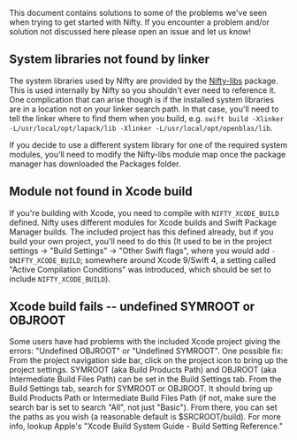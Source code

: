 This document contains solutions to some of the problems we've seen when trying to get started with Nifty. If you encounter a problem and/or solution not discussed here please open an issue and let us know!

## System libraries not found by linker

The system libraries used by Nifty are provided by the [Nifty-libs](https://github.com/nifty-swift/Nifty-libs) package. This is used internally by Nifty so you shouldn't ever need to reference it. One complication that can arise though is if the installed system libraries are in a location not on your linker search path. In that case, you'll need to tell the linker where to find them when you build, e.g. `swift build -Xlinker -L/usr/local/opt/lapack/lib -Xlinker -L/usr/local/opt/openblas/lib`.
 
If you decide to use a different system library for one of the required system modules, you'll need to modify the Nifty-libs module map once the package manager has downloaded the Packages folder.

## Module not found in Xcode build

If you're building with Xcode, you need to compile with `NIFTY_XCODE_BUILD` defined. Nifty uses different modules for Xcode builds and Swift Package Manager builds. The included project has this defined already, but if you build your own project, you'll need to do this (It used to be in the project settings -> "Build Settings" -> "Other Swift flags", where you would add `-DNIFTY_XCODE_BUILD`; somewhere around Xcode 9/Swift 4, a setting called "Active Compilation Conditions" was introduced, which should be set to include `NIFTY_XCODE_BUILD`).

## Xcode build fails -- undefined SYMROOT or OBJROOT

 Some users have had problems with the included Xcode project giving the errors: "Undefined OBJROOT" or "Undefined SYMROOT". One possible fix: From the project navigation side bar, click on the project icon to bring up the project settings. SYMROOT (aka  Build Products Path) and OBJROOT (aka Intermediate Build Files Path) can be set in the Build Settings tab. From the Build Settings tab, search for SYMROOT or OBJROOT. It should bring up Build Products Path or Intermediate Build Files Path (if not, make sure the search bar is set to search "All", not just "Basic"). From there, you can set the paths as you wish (a reasonable default is $SRCROOT/build). For more info, lookup Apple's "Xcode Build System Guide - Build Setting Reference."